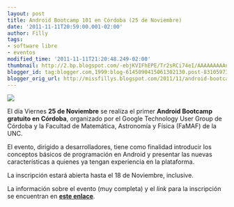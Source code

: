 ```yaml
---
layout: post
title: Android Bootcamp 101 en Córdoba (25 de Noviembre)
date: '2011-11-11T20:59:00.001-02:00'
author: Filly
tags:
- software libre
- eventos
modified_time: '2011-11-11T21:20:48.249-02:00'
thumbnail: http://2.bp.blogspot.com/-ebjKVIFhEPE/Tr2sRCi74eI/AAAAAAAAAn8/X6vkOz3ICGQ/s72-c/android1.jpg
blogger_id: tag:blogger.com,1999:blog-6145090415061302130.post-8310597397977533077
blogger_orig_url: http://missfillys.blogspot.com/2011/11/android-bootcamp-en-cordoba-25-de.html
---
```


[![](http://2.bp.blogspot.com/-ebjKVIFhEPE/Tr2sRCi74eI/AAAAAAAAAn8/X6vkOz3ICGQ/s320/android1.jpg)][0]

El día Viernes **25 de Noviembre** se realiza el primer **Android Bootcamp gratuito en Córdoba**, organizado por el
Google Technology User Group de Córdoba y la Facultad de Matemática, Astronomía y Física (FaMAF) de la UNC.

El evento, dirigido a desarrolladores, tiene como finalidad introducir los conceptos básicos de programación en Android
y presentar las nuevas características a quienes ya tengan experiencia en la plataforma.

La inscripción estará abierta hasta el 18 de Noviembre, inclusive.

La información sobre el evento (muy completa) y el _link_ para la inscripción se encuentran en **[este enlace][1]**.

[0]: http://2.bp.blogspot.com/-ebjKVIFhEPE/Tr2sRCi74eI/AAAAAAAAAn8/X6vkOz3ICGQ/s1600/android1.jpg
[1]: https://sites.google.com/a/gtugs.org/cordoba/home/eventos/androidbootcamp